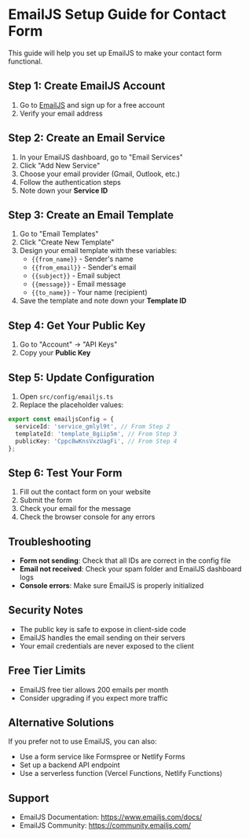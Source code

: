 # EmailJS Setup Guide for Contact Form

This guide will help you set up EmailJS to make your contact form functional.

## Step 1: Create EmailJS Account

1. Go to [EmailJS](https://www.emailjs.com/) and sign up for a free account
2. Verify your email address

## Step 2: Create an Email Service

1. In your EmailJS dashboard, go to "Email Services"
2. Click "Add New Service"
3. Choose your email provider (Gmail, Outlook, etc.)
4. Follow the authentication steps
5. Note down your **Service ID**

## Step 3: Create an Email Template

1. Go to "Email Templates"
2. Click "Create New Template"
3. Design your email template with these variables:
   - `{{from_name}}` - Sender's name
   - `{{from_email}}` - Sender's email
   - `{{subject}}` - Email subject
   - `{{message}}` - Email message
   - `{{to_name}}` - Your name (recipient)
4. Save the template and note down your **Template ID**

## Step 4: Get Your Public Key

1. Go to "Account" → "API Keys"
2. Copy your **Public Key**

## Step 5: Update Configuration

1. Open `src/config/emailjs.ts`
2. Replace the placeholder values:

```typescript
export const emailjsConfig = {
  serviceId: 'service_gmlyl9t', // From Step 2
  templateId: 'template_8giip5m', // From Step 3
  publicKey: 'Cppc8wKnsVxzUagFi', // From Step 4
};
```

## Step 6: Test Your Form

1. Fill out the contact form on your website
2. Submit the form
3. Check your email for the message
4. Check the browser console for any errors

## Troubleshooting

- **Form not sending**: Check that all IDs are correct in the config file
- **Email not received**: Check your spam folder and EmailJS dashboard logs
- **Console errors**: Make sure EmailJS is properly initialized

## Security Notes

- The public key is safe to expose in client-side code
- EmailJS handles the email sending on their servers
- Your email credentials are never exposed to the client

## Free Tier Limits

- EmailJS free tier allows 200 emails per month
- Consider upgrading if you expect more traffic

## Alternative Solutions

If you prefer not to use EmailJS, you can also:
- Use a form service like Formspree or Netlify Forms
- Set up a backend API endpoint
- Use a serverless function (Vercel Functions, Netlify Functions)

## Support

- EmailJS Documentation: https://www.emailjs.com/docs/
- EmailJS Community: https://community.emailjs.com/
